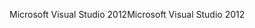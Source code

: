 <span data-ttu-id="d6b44-101">Microsoft Visual Studio 2012</span><span class="sxs-lookup"><span data-stu-id="d6b44-101">Microsoft Visual Studio 2012</span></span>